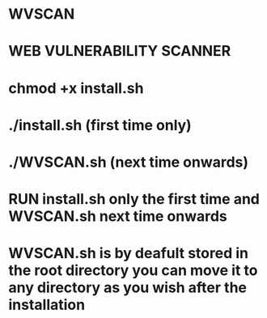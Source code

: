 # WVSCAN
# WEB VULNERABILITY SCANNER
# chmod +x install.sh
# ./install.sh (first time only)
# ./WVSCAN.sh   (next time onwards)

# RUN install.sh only the first time and WVSCAN.sh next time onwards
# WVSCAN.sh is by deafult stored in the root directory you can move it to any directory as you wish after the installation
